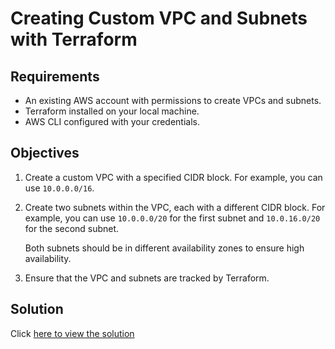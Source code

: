 # Creating Custom VPC and Subnets with Terraform

## Requirements
* An existing AWS account with permissions to create VPCs and subnets.
* Terraform installed on your local machine.
* AWS CLI configured with your credentials.


## Objectives
1. Create a custom VPC with a specified CIDR block.
    For example, you can use `10.0.0.0/16`.
2. Create two subnets within the VPC, each with a different CIDR block.
    For example, you can use `10.0.0.0/20` for the first subnet and `10.0.16.0/20` for the second subnet.

    Both subnets should be in different availability zones to ensure high availability.
3. Ensure that the VPC and subnets are tracked by Terraform.

## Solution
Click [here to view the solution](solution.md)
